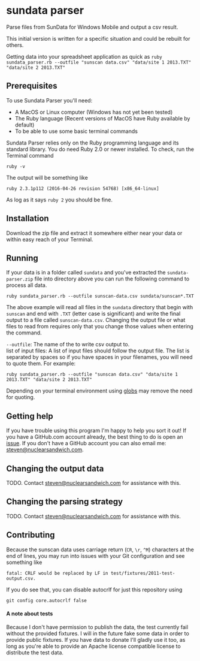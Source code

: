 sundata parser
==============

Parse files from SunData for Windows Mobile and output a csv result.

This initial version is written for a specific situation and could be rebuilt for others.

Getting data into your spreadsheet application as quick as
`ruby sundata_parser.rb --outfile "sunscan data.csv" "data/site 1 2013.TXT" "data/site 2 2013.TXT"`

## Prerequisites

To use Sundata Parser you'll need:

- A MacOS or Linux computer (Windows has not yet been tested)
- The Ruby language (Recent versions of MacOS have Ruby available by default)
- To be able to use some basic terminal commands

Sundata Parser relies only on the Ruby programming language and its standard library.
You do need Ruby 2.0 or newer installed. To check, run the Terminal command

```
ruby -v
```

The output will be something like

```
ruby 2.3.1p112 (2016-04-26 revision 54768) [x86_64-linux]
```

As log as it says `ruby 2` you should be fine.

## Installation

Download the zip file and extract it somewhere either near your data or within easy reach of your Terminal.

## Running

If your data is in a folder called `sundata` and you've extracted the `sundata-parser.zip` file into directory above you can run the following command to process all data.

```
ruby sundata_parser.rb --outfile sunscan-data.csv sundata/sunscan*.TXT
```

The above example will read all files in the `sundata` directory that begin with `sunscan` and end with `.TXT` (letter case is significant) and write the final output to a file called `sunscan-data.csv`.
Changing the output file or what files to read from requires only that you change those values when entering the command.

`--outfile`: The name of the to write csv output to.  
list of input files: A list of input files should follow the output file. The list is separated by spaces so if you have spaces in your filenames, you will need to quote them. For example:
```
ruby sundata_parser.rb --outfile "sunscan data.csv" "data/site 1 2013.TXT" "data/site 2 2013.TXT"
```
Depending on your terminal environment using [globs](https://en.wikipedia.org/wiki/Glob_%28programming%29) may remove the need for quoting.

## Getting help

If you have trouble using this program I'm happy to help you sort it out!
If you have a GitHub.com account already, the best thing to do is open an [issue](https://github.com/nuclearsandwich/sundata-parser/issues/new).
If you don't have a GitHub account you can also email me: <steven@nuclearsandwich.com>.

## Changing the output data

TODO. Contact <steven@nuclearsandwich.com> for assistance with this.

## Changing the parsing strategy

TODO. Contact <steven@nuclearsandwich.com> for assistance with this.

## Contributing

Because the sunscan data uses carriage return (`CR`, `\r`, `^M`) characters at the end of lines, you may run into issues with your Git configuration and see something like

```
fatal: CRLF would be replaced by LF in test/fixtures/2011-test-output.csv.
```

If you do see that, you can disable autocrlf for just this repository using

```
git config core.autocrlf false
```

#### A note about tests

Because I don't have permission to publish the data, the test currently fail without the provided fixtures.
I will in the future fake some data in order to provide public fixtures.
If you have data to donate I'll gladly use it too, as long as you're able to provide an Apache license compatible license to distribute the test data.
